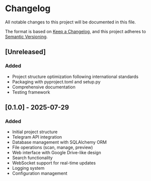 # Changelog

All notable changes to this project will be documented in this file.

The format is based on [Keep a Changelog](https://keepachangelog.com/en/1.0.0/),
and this project adheres to [Semantic Versioning](https://semver.org/spec/v2.0.0.html).

## [Unreleased]

### Added
- Project structure optimization following international standards
- Packaging with pyproject.toml and setup.py
- Comprehensive documentation
- Testing framework

## [0.1.0] - 2025-07-29

### Added
- Initial project structure
- Telegram API integration
- Database management with SQLAlchemy ORM
- File operations (scan, manage, preview)
- Web interface with Google Drive-like design
- Search functionality
- WebSocket support for real-time updates
- Logging system
- Configuration management